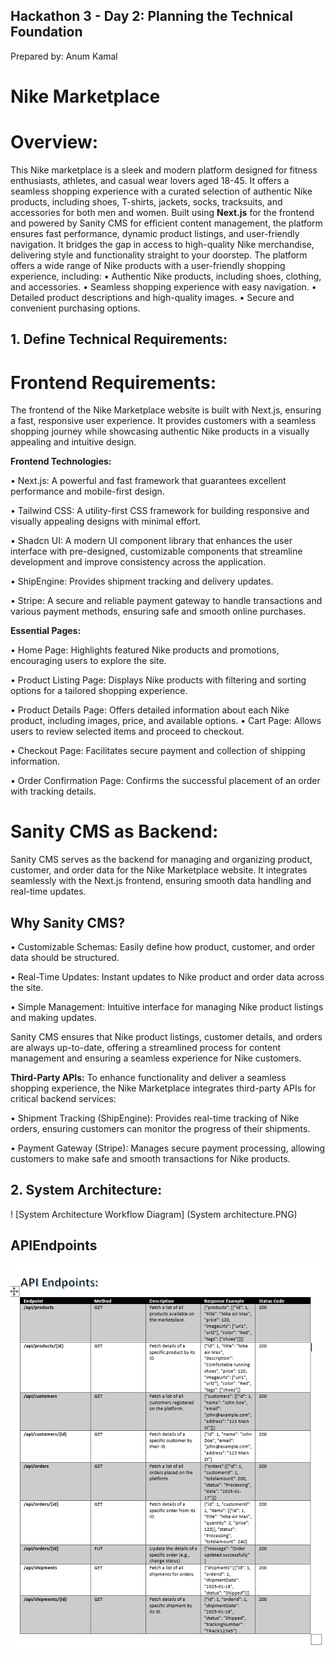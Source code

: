 ## Hackathon 3 - Day 2: Planning the Technical Foundation
Prepared by: Anum Kamal

# Nike Marketplace

# Overview:

This Nike marketplace is a sleek and modern platform designed for fitness enthusiasts, athletes, and casual wear lovers aged 18-45. It offers a seamless shopping experience with a curated selection of authentic Nike products, including shoes, T-shirts, jackets, socks, tracksuits, and accessories for both men and women. Built using **Next.js** for the frontend and powered by Sanity CMS for efficient content management, the platform ensures fast performance, dynamic product listings, and user-friendly navigation. It bridges the gap in access to high-quality Nike merchandise, delivering style and functionality straight to your doorstep.
The platform offers a wide range of Nike products with a user-friendly shopping experience, including:
•	Authentic Nike products, including shoes, clothing, and accessories.
•	Seamless shopping experience with easy navigation.
•	Detailed product descriptions and high-quality images.
•	Secure and convenient purchasing options.

## 1. Define Technical Requirements:

# Frontend Requirements: 
 The frontend of the Nike Marketplace website is built with Next.js, ensuring a fast, responsive user experience. It provides customers with a seamless shopping journey while showcasing authentic Nike products in a visually appealing and intuitive design.

**Frontend Technologies:**

•	Next.js: A powerful and fast framework that guarantees excellent performance and mobile-first design.

•	Tailwind CSS: A utility-first CSS framework for building responsive and visually appealing designs with minimal effort.

•	Shadcn UI: A modern UI component library that enhances the user interface with pre-designed, customizable components that streamline development and improve consistency across the application.

•	ShipEngine: Provides shipment tracking and delivery updates.

•	Stripe: A secure and reliable payment gateway to handle transactions and various payment methods, ensuring safe and smooth online purchases.

**Essential Pages:**

•	Home Page: Highlights featured Nike products and promotions, encouraging users to explore the site.

•	Product Listing Page: Displays Nike products with filtering and sorting options for a tailored shopping experience.

•	Product Details Page: Offers detailed information about each Nike product, including images, price, and available options.
•	Cart Page: Allows users to review selected items and proceed to checkout.

•	Checkout Page: Facilitates secure payment and collection of shipping information.

•	Order Confirmation Page: Confirms the successful placement of an order with tracking details.

 # Sanity CMS as Backend: 
 
Sanity CMS serves as the backend for managing and organizing product, customer, and order data for the Nike Marketplace website. It integrates seamlessly with the Next.js frontend, ensuring smooth data handling and real-time updates.

## Why Sanity CMS?

•	Customizable Schemas: Easily define how product, customer, and order data should be structured.

•	Real-Time Updates: Instant updates to Nike product and order data across the site.

•	Simple Management: Intuitive interface for managing Nike product listings and making updates.

Sanity CMS ensures that Nike product listings, customer details, and orders are always up-to-date, offering a streamlined process for content management and ensuring a seamless experience for Nike customers.

**Third-Party APIs:** 
To enhance functionality and deliver a seamless shopping experience, the Nike Marketplace integrates third-party APIs for critical backend services:

•	Shipment Tracking (ShipEngine): Provides real-time tracking of Nike orders, ensuring customers can monitor the progress of their shipments.

•	Payment Gateway (Stripe): Manages secure payment processing, allowing customers to make safe and smooth transactions for Nike products.

## 2. System Architecture:
 
! [System Architecture Workflow Diagram] (System architecture.PNG)

## APIEndpoints

![APIEndpoints](API-Endpoints.png)

